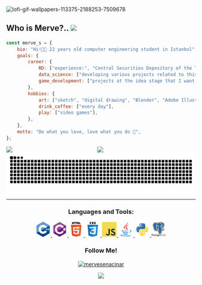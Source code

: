 ![lofi-gif-wallpapers-113375-2188253-7509678](https://user-images.githubusercontent.com/108677888/221403271-ef31910d-1b42-4caa-b8a2-ef3cdb0a76eb.png)

<h2>Who is Merve?..  <img src="https://media.giphy.com/media/v1.Y2lkPTc5MGI3NjExdjk4MDNsZXF1ZngzbDJ2YjR5YXNubWg1N2doZThwbnY2amFweGVzaSZlcD12MV9pbnRlcm5hbF9naWZfYnlfaWQmY3Q9cw/fWrorpy7Jrlvi/giphy.gif" width="50"></h2>
  
```javascript
const merve_s = {
    bio: "Hi!👋🏻 22 years old computer engineering student in Istanbul",
    goals: {
        career: {
            RD: ["experience:", "Central Securities Depository of the Turkish capital markets (MKK / Borsa Istanbul)"],
            data_science: ["developing various projects related to this field"],
            game_development: ["projects at the idea stage that I want to do in the future..."],
        },
        hobbies: {
            art: ["sketch", "digital drawing", "Blender", "Adobe Illustrator"],
            drink_coffee: ["every day"],
            play: ["video games"],
        },
    },
    motto: "Do what you love, love what you do 🩷",
};
```

<div>
  <img align="left" width="48%" src="https://github-readme-stats.vercel.app/api?username=mervesenacnr&theme=dracula" />
  <img align="left" width="38%" src="https://github-readme-stats.vercel.app/api/top-langs/?username=mervesenacnr&layout=compact&theme=dracula" />
</div>

<div>
<img align="center" src="https://github.com/s-shemmee/s-shemmee/blob/output/github-contribution-grid-snake-dark.svg" />
</div>

---

<h3 align="center">Languages and Tools:</h3>
<p align="center"> <a href="https://www.w3schools.com/cpp/" target="_blank" rel="noreferrer"> <img src="https://raw.githubusercontent.com/devicons/devicon/master/icons/cplusplus/cplusplus-original.svg" alt="cplusplus" width="40" height="40"/> </a> <a href="https://www.w3schools.com/cs/" target="_blank" rel="noreferrer"> <img src="https://raw.githubusercontent.com/devicons/devicon/master/icons/csharp/csharp-original.svg" alt="csharp" width="40" height="40"/> </a>  <a href="https://www.w3.org/html/" target="_blank" rel="noreferrer"> <img src="https://raw.githubusercontent.com/devicons/devicon/master/icons/html5/html5-original-wordmark.svg" alt="html5" width="40" height="40"/> </a> <a href="https://www.w3schools.com/css/" target="_blank" rel="noreferrer"> <img src="https://raw.githubusercontent.com/devicons/devicon/master/icons/css3/css3-original-wordmark.svg" alt="css3" width="40" height="40"/> </a><a href="https://developer.mozilla.org/en-US/docs/Web/JavaScript" target="_blank" rel="noreferrer"> <img src="https://raw.githubusercontent.com/devicons/devicon/master/icons/javascript/javascript-original.svg" alt="javascript" width="40" height="40"/> </a> <a href="https://www.java.com" target="_blank" rel="noreferrer"> <img src="https://raw.githubusercontent.com/devicons/devicon/master/icons/java/java-original.svg" alt="java" width="40" height="40"/> </a> <a href="https://www.python.org" target="_blank" rel="noreferrer"> <img src="https://raw.githubusercontent.com/devicons/devicon/master/icons/python/python-original.svg" alt="python" width="40" height="40"/> </a> <a href="https://www.postgresql.org" target="_blank" rel="noreferrer"> <img src="https://raw.githubusercontent.com/devicons/devicon/master/icons/postgresql/postgresql-original-wordmark.svg" alt="postgresql" width="40" height="40"/> </a></p>

<h3 align="center">Follow Me!</h3>
<p align="center">
  <a href="https://linkedin.com/in/mervesenacinar" target="blank">
    <img align="center" src="https://raw.githubusercontent.com/rahuldkjain/github-profile-readme-generator/master/src/images/icons/Social/linked-in-alt.svg" alt="mervesenacinar" height="20" width="30" />
  </a>
</p>
<p align="center">
  <img src="https://media.giphy.com/media/v1.Y2lkPTc5MGI3NjExMnR4amRoejNjNzh2OGV0NHBqcm4zY29tM2VyOGFkd3V6MnRyM3hhbSZlcD12MV9pbnRlcm5hbF9naWZfYnlfaWQmY3Q9cw/rGiAuZlE0c6SNrNQwF/giphy.gif" width="100">
</p>

